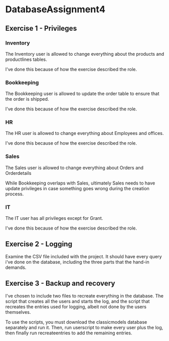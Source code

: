 # DatabaseAssignment4

## Exercise 1 - Privileges

### Inventory
The Inventory user is allowed to change everything about the products and productlines tables.

I've done this because of how the exercise described the role.

### Bookkeeping
The Bookkeeping user is allowed to update the order table to ensure that the order is shipped.

I've done this because of how the exercise described the role.

### HR
The HR user is allowed to change everything about Employees and offices.

I've done this because of how the exercise described the role.

### Sales
The Sales user is allowed to change everything about Orders and Orderdetails

While Bookkeeping overlaps with Sales, ultimately Sales needs to have update privileges in case something goes wrong during the creation process.

### IT
The IT user has all privileges except for Grant.

I've done this because of how the exercise described the role.

## Exercise 2 - Logging

Examine the CSV file included with the project. It should have every query i've done on the database, including the three parts that the hand-in demands.

## Exercise 3 - Backup and recovery

I've chosen to include two files to recreate everything in the database. The script that creates all the users and starts the log, and the script that recreates the entries used for logging, albeit not done by the users themselves.

To use the scripts, you must download the classicmodels database separately and run it. Then, run userscript to make every user plus the log, then finally run recreateentries to add the remaining entries.
